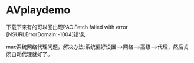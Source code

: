 # AVplaydemo

下载下来有的可以回出现PAC Fetch failed with error [NSURLErrorDomain:-1004]错误,

mac系统网络代理问题，解决办法:系统偏好设置-->网络-->高级-->代理，然后关闭自动代理就好了。 
